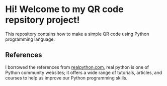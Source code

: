 # Hi! Welcome to my QR code repsitory project!
This repository contains how to make a simple QR code using Python programming language.

## References
I borrowed the references from [realpython.com](https://realpython.com/python-generate-qr-code/), real python is one of Python community websites; it offers a wide range of tutorials, articles, and courses to help us improve our Python programming skills.
